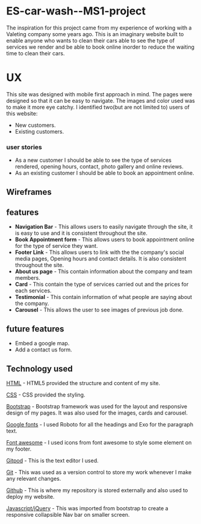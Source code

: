 # ES-car-wash--MS1-project
The inspiration for this project came from my experience of working with a Valeting company some years ago. This is an imaginary website built to enable anyone who wants to clean their cars able to see the type of services we render and be able to book online inorder to reduce the waiting time to clean their cars.
# UX
This site was designed with mobile first approach in mind. The pages were designed so that it can be easy to navigate. The images and color used was to make it more eye catchy.
I identified two(but are not limited to) users of this website:
* New customers.
* Existing customers.
### **user stories**

* As a new customer I should be able to see the type of services rendered, opening hours, contact, photo gallery and online reviews.
* As an existing customer I should be able to book an appointment online.

## Wireframes
## features
* **Navigation Bar** - This allows users to easily navigate through the  site, it is easy to use and it is consistent throughout the site.
* **Book Appointment form** - This allows users to book appointment online for the type of service they want.
* **Footer Link** - This allows users to link with the the company's social media pages, Opening hours and contact details. It is also consistent throughout the site.
* **About us page** - This contain information about the company and team members.
* **Card** - This contain the type of services carried out and the prices for each services.
* **Testimonial** - This contain information of what people are saying about the company.
* **Carousel** - This allows the user to see images of previous job done.
## future features
* Embed a google map.
* Add a contact us form.

## Technology used
[HTML](https://https://en.wikipedia.org/wiki/HTML5) - HTML5 provided the structure and content of my site.

[CSS](https://https://en.wikipedia.org/wiki/Cascading-style-sheet) - CSS provided the styling.

[Bootstrap](https://https://getboostap.com) - Bootstrap framework was used for the layout and responsive design of my pages. It was also used for the images, cards and carousel.

[Google fonts](https://fonts.google.com) - I used Roboto for all the headings and Exo for the paragraph text.

[Font awesome](https://fontawesome.com) - I used icons from font awesome to style some element on my footer.

[Gitpod](https://gitpod.io) - This is the text editor I used.

[Git](https://git-scm.com) - This was used as a version control to store my work whenever I make any relevant changes.

[Github](https://github.com) - This is where my repository is stored externally and also used to deploy my website.

[Javascript/jQuery](https://jquery.com/) - This was imported from bootstrap to create a responsive collapsible Nav bar on smaller screen.





